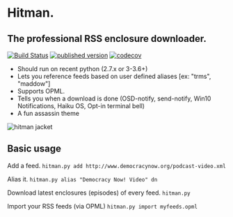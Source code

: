 Hitman.
=======
The professional RSS enclosure downloader.
-------------------------------------------
[![Build Status](https://travis-ci.org/jrabbit/hitman.svg?branch=master)](https://travis-ci.org/jrabbit/hitman)
[![published version](https://img.shields.io/pypi/v/hitman.svg)](https://pypi.org/project/hitman/)
[![codecov](https://codecov.io/gh/jrabbit/hitman/branch/master/graph/badge.svg)](https://codecov.io/gh/jrabbit/hitman)



+   Should run on recent python (2.7.x or 3-3.6+)
+   Lets you reference feeds based on user defined aliases [ex: "trms", "maddow"]
+   Supports OPML.
+   Tells you when a download is done (OSD-notify, send-notify, Win10 Notifications, Haiku OS, Opt-in terminal bell)
+   A fun assassin theme

![hitman jacket](http://upload.wikimedia.org/wikipedia/en/7/76/Hit_mancons.jpg)

Basic usage
-----------

Add a feed.
`hitman.py add http://www.democracynow.org/podcast-video.xml`

Alias it.
`hitman.py alias "Democracy Now! Video" dn`

Download latest enclosures (episodes) of every feed.
`hitman.py`

Import your RSS feeds (via OPML)
`hitman.py import myfeeds.opml`
